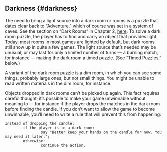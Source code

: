 ## Darkness {#darkness}

The need to bring a light source into a dark room or rooms is a puzzle that dates clear back to “Adventure,” which of course was set in a system of caves. See the section on “Dark Rooms” in Chapter 2, [here](../chapter_2_rooms_&_scenery/dark_rooms.md#dark-rooms). To solve a dark room puzzle, the player has to find and carry an object that provides light. Today, most rooms in most games are lighted by default, but dark rooms still show up in quite a few games. The light source that’s needed may be unusual, or may last for only a limited number of turns — a burning match, for instance — making the dark room a timed puzzle. (See “Timed Puzzles,” below.)

A variant of the dark room puzzle is a dim room, in which you can see some things, probably large ones, but not small things. You might be unable to read written materials in the dim room, for instance.

Objects dropped in dark rooms can’t be picked up again. This fact requires careful thought; it’s possible to make your game unwinnable without meaning to — for instance if the player drops the matches in the dark room before finding the candle. If you don’t want to allow the game to become unwinnable, you’ll need to write a rule that will prevent this from happening:

```inform7
Instead of dropping the candle:
        if the player is in a dark room:
                say "Better keep your hands on the candle for now. You may need it later.";
        otherwise:
                continue the action.
```
